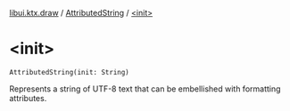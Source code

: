 [libui.ktx.draw](../README.md) / [AttributedString](README.md) / [&lt;init&gt;](-init-.md)

# &lt;init&gt;

`AttributedString(init: String)`

Represents a string of UTF-8 text that can be embellished with formatting attributes.

